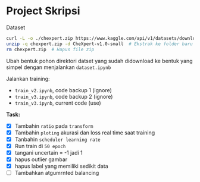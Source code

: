 # Project Skripsi

Dataset
```bash
curl -L -o ./chexpert.zip https://www.kaggle.com/api/v1/datasets/download/ashery/chexpert # Download dataset
unzip -q chexpert.zip -d CheXpert-v1.0-small  # Ekstrak ke folder baru
rm chexpert.zip  # Hapus file zip
```

Ubah bentuk pohon direktori datset yang sudah didownload ke bentuk yang simpel dengan menjalankan `dataset.ipynb`

Jalankan training:
- `train_v2.ipynb`, code backup 1 (ignore)
- `train_v3.ipynb`, code backup 2 (ignore)
- `train_v3.ipynb`, current code (use)

**Task:**

- [x] Tambahin `ratio` pada `transform`
- [x] Tambahin `ploting` akurasi dan loss real time saat training
- [x] Tanbahin `scheduler learning rate`
- [x] Run train di `50 epoch`
- [x] tangani uncertain = -1 jadi 1
- [x] hapus outlier gambar
- [x] hapus label yang memiliki sedikit data
- [ ] Tambahkan atgumrnted balancing
